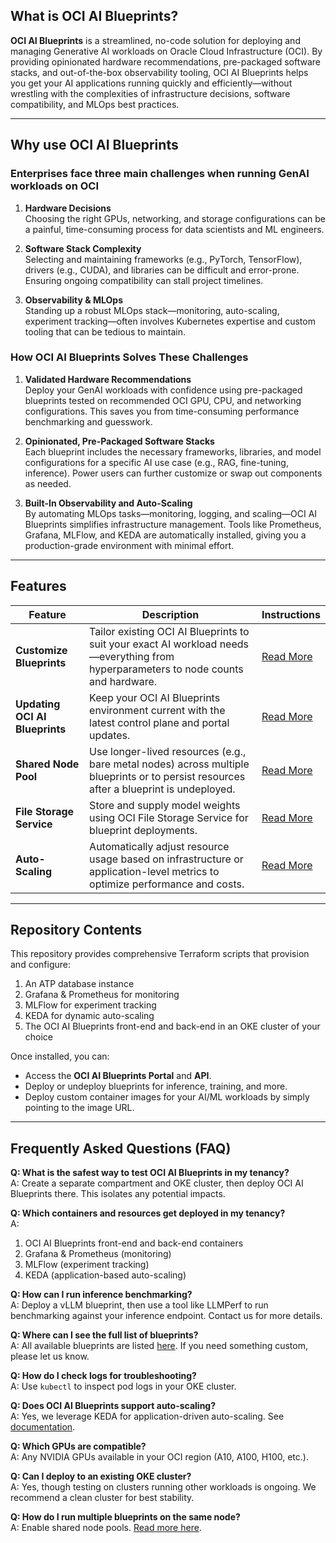 ## What is OCI AI Blueprints?

**OCI AI Blueprints** is a streamlined, no-code solution for deploying and managing Generative AI workloads on Oracle Cloud Infrastructure (OCI). By providing opinionated hardware recommendations, pre-packaged software stacks, and out-of-the-box observability tooling, OCI AI Blueprints helps you get your AI applications running quickly and efficiently—without wrestling with the complexities of infrastructure decisions, software compatibility, and MLOps best practices.

---

## Why use OCI AI Blueprints

### Enterprises face three main challenges when running GenAI workloads on OCI

1. **Hardware Decisions**  
   Choosing the right GPUs, networking, and storage configurations can be a painful, time-consuming process for data scientists and ML engineers.

2. **Software Stack Complexity**  
   Selecting and maintaining frameworks (e.g., PyTorch, TensorFlow), drivers (e.g., CUDA), and libraries can be difficult and error-prone. Ensuring ongoing compatibility can stall project timelines.

3. **Observability & MLOps**  
   Standing up a robust MLOps stack—monitoring, auto-scaling, experiment tracking—often involves Kubernetes expertise and custom tooling that can be tedious to maintain.

### How OCI AI Blueprints Solves These Challenges

1. **Validated Hardware Recommendations**  
   Deploy your GenAI workloads with confidence using pre-packaged blueprints tested on recommended OCI GPU, CPU, and networking configurations. This saves you from time-consuming performance benchmarking and guesswork.

2. **Opinionated, Pre-Packaged Software Stacks**  
   Each blueprint includes the necessary frameworks, libraries, and model configurations for a specific AI use case (e.g., RAG, fine-tuning, inference). Power users can further customize or swap out components as needed.

3. **Built-In Observability and Auto-Scaling**  
   By automating MLOps tasks—monitoring, logging, and scaling—OCI AI Blueprints simplifies infrastructure management. Tools like Prometheus, Grafana, MLFlow, and KEDA are automatically installed, giving you a production-grade environment with minimal effort.

---

## Features

| Feature                        | Description                                                                                                                             | Instructions                                                  |
| ------------------------------ | --------------------------------------------------------------------------------------------------------------------------------------- | ------------------------------------------------------------- |
| **Customize Blueprints**       | Tailor existing OCI AI Blueprints to suit your exact AI workload needs—everything from hyperparameters to node counts and hardware.     | [Read More](custom_blueprints/README.md)                   |
| **Updating OCI AI Blueprints** | Keep your OCI AI Blueprints environment current with the latest control plane and portal updates.                                       | [Read More](../INSTALLING_ONTO_EXISTING_CLUSTER_README.md)              |
| **Shared Node Pool**           | Use longer-lived resources (e.g., bare metal nodes) across multiple blueprints or to persist resources after a blueprint is undeployed. | [Read More](sample_blueprints/shared_node_pools/README.md) |
| **File Storage Service**       | Store and supply model weights using OCI File Storage Service for blueprint deployments.                                                | [Read More](sample_blueprints/fss/README.md)                                 |
| **Auto-Scaling**               | Automatically adjust resource usage based on infrastructure or application-level metrics to optimize performance and costs.             | [Read More](sample_blueprints/auto_scaling/README.md)      |

---

## Repository Contents

This repository provides comprehensive Terraform scripts that provision and configure:

1. An ATP database instance
2. Grafana & Prometheus for monitoring
3. MLFlow for experiment tracking
4. KEDA for dynamic auto-scaling
5. The OCI AI Blueprints front-end and back-end in an OKE cluster of your choice

Once installed, you can:

- Access the **OCI AI Blueprints Portal** and **API**.
- Deploy or undeploy blueprints for inference, training, and more.
- Deploy custom container images for your AI/ML workloads by simply pointing to the image URL.

---

## Frequently Asked Questions (FAQ)

**Q: What is the safest way to test OCI AI Blueprints in my tenancy?**  
A: Create a separate compartment and OKE cluster, then deploy OCI AI Blueprints there. This isolates any potential impacts.

**Q: Which containers and resources get deployed in my tenancy?**  
A:

1. OCI AI Blueprints front-end and back-end containers
2. Grafana & Prometheus (monitoring)
3. MLFlow (experiment tracking)
4. KEDA (application-based auto-scaling)

**Q: How can I run inference benchmarking?**  
A: Deploy a vLLM blueprint, then use a tool like LLMPerf to run benchmarking against your inference endpoint. Contact us for more details.

**Q: Where can I see the full list of blueprints?**  
A: All available blueprints are listed [here](sample_blueprints/exisiting_cluster_installation/README.md). If you need something custom, please let us know.

**Q: How do I check logs for troubleshooting?**  
A: Use `kubectl` to inspect pod logs in your OKE cluster.

**Q: Does OCI AI Blueprints support auto-scaling?**  
A: Yes, we leverage KEDA for application-driven auto-scaling. See [documentation](sample_blueprints/auto_scaling/README.md).

**Q: Which GPUs are compatible?**  
A: Any NVIDIA GPUs available in your OCI region (A10, A100, H100, etc.).

**Q: Can I deploy to an existing OKE cluster?**  
A: Yes, though testing on clusters running other workloads is ongoing. We recommend a clean cluster for best stability.

**Q: How do I run multiple blueprints on the same node?**  
A: Enable shared node pools. [Read more here](sample_blueprints/shared_node_pools/README.md).
